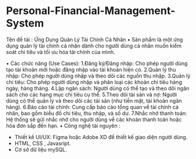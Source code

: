 # Personal-Financial-Management-System
Tên đề tài : Ứng Dụng Quản Lý Tài Chính Cá Nhân
• Sản phẩm là một ứng dụng quản lý tài chính cá nhân dành cho người dùng cá nhân muốn kiểm soát chi tiêu và tối ưu hóa tài chính của mình.

• Các chức năng (Use Cases):
 1.Đăng ký/Đăng nhập: Cho phép người dùng tạo tài khoản mới hoặc đăng nhập vào tài khoản hiện có.
 2.Quản lý thu nhập: Cho phép người dùng nhập và theo dõi các nguồn thu nhập.
 3.Quản lý chi tiêu: Cho phép người dùng nhập và phân loại các khoản chi tiêu hàng ngày, hàng tháng.
 4.Lập ngân sách: Người dùng có thể tạo và theo dõi ngân sách cho các hạng mục chi tiêu cụ thể.
 5.Theo dõi tài sản và nợ: Người dùng có thể quản lý và theo dõi các tài sản (như tiền mặt, tài khoản ngân hàng).
 6.Báo cáo tài chính: Cung cấp báo cáo tổng quan về tài chính cá nhân, bao gồm biểu đồ chi tiêu, thu nhập, và số dư.
 7.Nhắc nhở thanh toán: Hệ thống sẽ gửi nhắc nhở cho người dùng về các khoản thanh toán hoặc hóa đơn sắp đến hạn.
• Công nghệ tài nguyên :
 - Thiết kế UI/UX: Figma hoặc Adobe XD để thiết kế giao diện người dùng.
 - HTML, CSS , Javasript.
 - Cơ sở dữ liệu mySQL.
